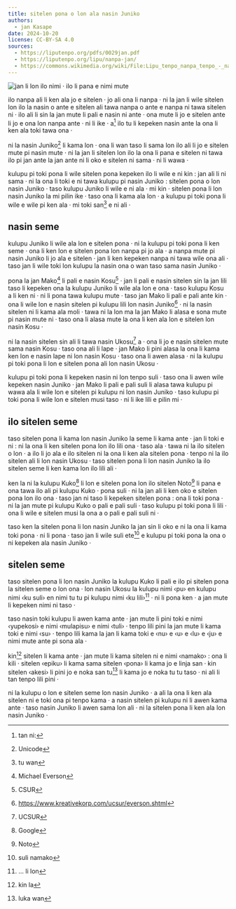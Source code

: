 ```yaml
---
title: sitelen pona o lon ala nasin Juniko
authors:
  - jan Kasape
date: 2024-10-20
license: CC-BY-SA 4.0
sources:
  - https://liputenpo.org/pdfs/0029jan.pdf
  - https://liputenpo.org/lipu/nanpa-jan/
  - https://commons.wikimedia.org/wiki/File:Lipu_tenpo_nanpa_tenpo_-_nasin_Juniko.png
---
```


![jan li lon ilo nimi · ilo li pana e nimi mute](https://upload.wikimedia.org/wikipedia/commons/b/b0/Lipu_tenpo_nanpa_tenpo_-_nasin_Juniko.png)

ilo nanpa ali li ken ala jo e sitelen · jo ali ona li nanpa · ni la jan li wile sitelen lon ilo la nasin o ante e sitelen ali tawa nanpa o ante e nanpa ni tawa sitelen ni · ilo ali li sin la jan mute li pali e nasin ni ante · ona mute li jo e sitelen ante li jo e ona lon nanpa ante · ni li ike · a[^1] ilo tu li kepeken nasin ante la ona li ken ala toki tawa ona ·

ni la nasin Juniko[^2] li kama lon · ona li wan taso li sama lon ilo ali li jo e sitelen mute pi nasin mute · ni la jan li sitelen lon ilo la ona li pana e sitelen ni tawa ilo pi jan ante la jan ante ni li oko e sitelen ni sama · ni li wawa ·

kulupu pi toki pona li wile sitelen pona kepeken ilo li wile e ni kin : jan ali li ni sama · ni la ona li toki e ni tawa kulupu pi nasin Juniko : sitelen pona o lon nasin Juniko · taso kulupu Juniko li wile e ni ala · mi kin · sitelen pona li lon nasin Juniko la mi pilin ike · taso ona li kama ala lon · a kulupu pi toki pona li wile e wile pi ken ala · mi toki san[^3] e ni ali ·

## nasin seme

kulupu Juniko li wile ala lon e sitelen pona · ni la kulupu pi toki pona li ken seme · ona li ken lon e sitelen pona lon nanpa pi jo ala · a nanpa mute pi nasin Juniko li jo ala e sitelen · jan li ken kepeken nanpa ni tawa wile ona ali · taso jan li wile toki lon kulupu la nasin ona o wan taso sama nasin Juniko ·

pona la jan Mako[^4] li pali e nasin Kosu[^5] · jan li pali e nasin sitelen sin la jan lili taso li kepeken ona la kulupu Juniko li wile ala lon e ona · taso kulupu Kosu a li ken ni · ni li pona tawa kulupu mute · taso jan Mako li pali e pali ante kin · ona li wile lon e nasin sitelen pi kulupu lili lon nasin Juniko[^6] · ni la nasin sitelen ni li kama ala moli · tawa ni la lon ma la jan Mako li alasa e sona mute pi nasin mute ni · taso ona li alasa mute la ona li ken ala lon e sitelen lon nasin Kosu ·

ni la nasin sitelen sin ali li tawa nasin Ukosu[^7] a · ona li jo e nasin sitelen mute sama nasin Kosu · taso ona ali li lape · jan Mako li pini alasa la ona li kama ken lon e nasin lape ni lon nasin Kosu · taso ona li awen alasa · ni la kulupu pi toki pona li lon e sitelen pona ali lon nasin Ukosu ·

kulupu pi toki pona li kepeken nasin ni lon tenpo suli · taso ona li awen wile kepeken nasin Juniko · jan Mako li pali e pali suli li alasa tawa kulupu pi wawa ala li wile lon e sitelen pi kulupu ni lon nasin Juniko · taso kulupu pi toki pona li wile lon e sitelen musi taso · ni li ike lili e pilin mi ·

## ilo sitelen seme

taso sitelen pona li kama lon nasin Juniko la seme li kama ante · jan li toki e ni : ni la ona li ken sitelen pona lon ilo lili ona · taso ala · tawa ni la ilo sitelen o lon · a ilo li jo ala e ilo sitelen ni la ona li ken ala sitelen pona · tenpo ni la ilo sitelen ali li lon nasin Ukosu · taso sitelen pona li lon nasin Juniko la ilo sitelen seme li ken kama lon ilo lili ali ·

ken la ni la kulupu Kuko[^8] li lon e sitelen pona lon ilo sitelen Noto[^9] li pana e ona tawa ilo ali pi kulupu Kuko · pona suli · ni la jan ali li ken oko e sitelen pona lon ilo ona · taso jan ni taso li kepeken sitelen pona : ona li toki pona · ni la jan mute pi kulupu Kuko o pali e pali suli · taso kulupu pi toki pona li lili · ona li wile e sitelen musi la ona a o pali e pali suli ni ·

taso ken la sitelen pona li lon nasin Juniko la jan sin li oko e ni la ona li kama toki pona · ni li pona · taso jan li wile suli ete[^10] e kulupu pi toki pona la ona o ni kepeken ala nasin Juniko ·

## sitelen seme

taso sitelen pona li lon nasin Juniko la kulupu Kuko li pali e ilo pi sitelen pona la sitelen seme o lon ona · lon nasin Ukosu la kulupu nimi ‹pu› en kulupu nimi ‹ku suli› en nimi tu tu pi kulupu nimi ‹ku lili›[^11] · ni li pona ken · a jan mute li kepeken nimi ni taso ·

taso nasin toki kulupu li awen kama ante · jan mute li pini toki e nimi ‹yupekosi› e nimi ‹mulapisu› e nimi ‹tuli› · tenpo lili pini la jan mute li kama toki e nimi ‹su› · tenpo lili kama la jan li kama toki e ‹nu› e ‹u› e ‹lu› e ‹ju› e nimi mute ante pi sona ala ·

kin[^12] sitelen li kama ante · jan mute li kama sitelen ni e nimi ‹namako› : ona li kili · sitelen ‹epiku› li kama sama sitelen ‹pona› li kama jo e linja san · kin sitelen ‹akesi› li pini jo e noka san tu[^13] li kama jo e noka tu tu taso · ni ali li tan tenpo lili pini ·

ni la kulupu o lon e sitelen seme lon nasin Juniko · a ali la ona li ken ala sitelen ni e toki ona pi tenpo kama · a nasin sitelen pi kulupu ni li awen kama ante · taso nasin Juniko li awen sama lon ali · ni la sitelen pona li ken ala lon nasin Juniko ·

[^1]: tan ni:
[^2]: Unicode
[^3]: tu wan
[^4]: Michael Everson
[^5]: CSUR
[^6]: https://www.kreativekorp.com/ucsur/everson.shtml
[^7]: UCSUR
[^8]: Google
[^9]: Noto
[^10]: suli namako
[^11]: ... li lon
[^12]: kin la
[^13]: luka wan